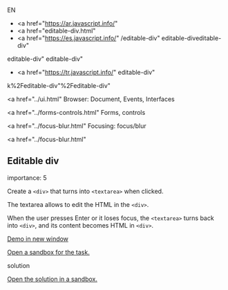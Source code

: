 EN

-   <a href="https://ar.javascript.info/"
-   <a href="editable-div.html"
-   <a href="https://es.javascript.info/"
    /editable-div"
    editable-diveditable-div"

<!-- -->

editable-div"
editable-div"

-   <a href="https://tr.javascript.info/"
    editable-div"

k%2Feditable-div"%2Feditable-div" </a>

<a href="../ui.html" Browser: Document, Events, Interfaces</span></a>

<a href="../forms-controls.html" Forms, controls</span></a>

<a href="../focus-blur.html" Focusing: focus/blur</span></a>

<a href="../focus-blur.html"

## Editable div

<span class="task__importance" title="How important is the task, from 1 to 5">importance: 5</span>

Create a `<div>` that turns into `<textarea>` when clicked.

The textarea allows to edit the HTML in the `<div>`.

When the user presses Enter or it loses focus, the `<textarea>` turns back into `<div>`, and its content becomes HTML in `<div>`.

[Demo in new window](https://en.js.cx/task/editable-div/solution/)

[Open a sandbox for the task.](https://plnkr.co/edit/ZjUep0nX4AjfVvcZ?p=preview)

solution

[Open the solution in a sandbox.](https://plnkr.co/edit/hi6zoBbDbBiSRftV?p=preview)
